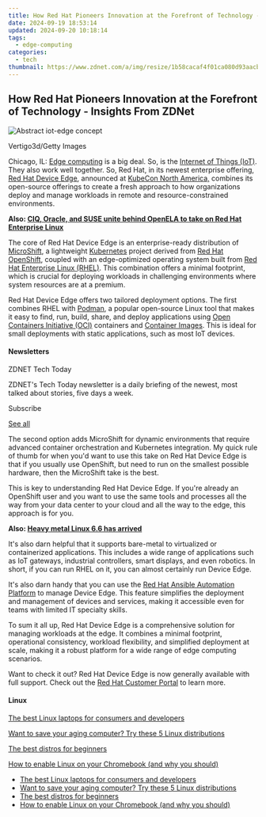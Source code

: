 ```yaml
---
title: How Red Hat Pioneers Innovation at the Forefront of Technology - Insights From ZDNet
date: 2024-09-19 18:53:14
updated: 2024-09-20 10:18:14
tags:
  - edge-computing
categories:
  - tech
thumbnail: https://www.zdnet.com/a/img/resize/1b58cacaf4f01ca080d93aacb18bc01a76bcbd40/2023/11/10/dcd5d8a1-98df-402f-a542-28e74b0d55a5/gettyimages-1293369584.jpg?width=170&height=128&fit=crop&auto=webp
---
```


## How Red Hat Pioneers Innovation at the Forefront of Technology - Insights From ZDNet

![Abstract iot-edge concept](https://www.zdnet.com/a/img/resize/a7025c260cc8618184390663f9949f036f3b7308/2023/11/10/dcd5d8a1-98df-402f-a542-28e74b0d55a5/gettyimages-1293369584.jpg?auto=webp&width=1280)

Vertigo3d/Getty Images

Chicago, IL: [Edge computing](https://www.zdnet.com/article/where-the-edge-is-in-edge-computing-why-it-matters-and-how-we-use-it/) is a big deal. So, is the [Internet of Things (IoT)](https://www.zdnet.com/article/what-is-the-internet-of-things-everything-you-need-to-know-about-the-iot-right-now/). They also work well together. So, Red Hat, in its newest enterprise offering, [Red Hat Device Edge](https://www.redhat.com/en/technologies/device-edge), announced at [KubeCon North America,](https://events.linuxfoundation.org/kubecon-cloudnativecon-north-america/) combines its open-source offerings to create a fresh approach to how organizations deploy and manage workloads in remote and resource-constrained environments.

**Also: [CIQ, Oracle, and SUSE unite behind OpenELA to take on Red Hat Enterprise Linux](https://www.zdnet.com/article/ciq-oracle-and-suse-unite-behind-openela-to-take-on-red-hat-enterprise-linux/)**

The core of Red Hat Device Edge is an enterprise-ready distribution of [MicroShift](https://www.microshift.com/), a lightweight [Kubernetes](https://kubernetes.io/) project derived from [Red Hat OpenShift](https://www.redhat.com/en/technologies/cloud-computing/openshift), coupled with an edge-optimized operating system built from [Red Hat Enterprise Linux (RHEL)](https://www.redhat.com/en/technologies/linux-platforms/enterprise-linux). This combination offers a minimal footprint, which is crucial for deploying workloads in challenging environments where system resources are at a premium.

Red Hat Device Edge offers two tailored deployment options. The first combines RHEL with [Podman](https://podman.io/), a popular open-source Linux tool that makes it easy to find, run, build, share, and deploy applications using [Open Containers Initiative (OCI)](https://opencontainers.org/) containers and [Container Images](https://developers.redhat.com/blog/2018/02/22/container-terminology-practical-introduction/#h.dqlu6589ootw). This is ideal for small deployments with static applications, such as most IoT devices. 

#### Newsletters

ZDNET Tech Today

ZDNET's Tech Today newsletter is a daily briefing of the newest, most talked about stories, five days a week.

 Subscribe

[See all](https://www.zdnet.com/newsletters/)

The second option adds MicroShift for dynamic environments that require advanced container orchestration and Kubernetes integration. My quick rule of thumb for when you'd want to use this take on Red Hat Device Edge is that if you usually use OpenShift, but need to run on the smallest possible hardware, then the MicroShift take is the best. 

This is key to understanding Red Hat Device Edge. If you're already an OpenShift user and you want to use the same tools and processes all the way from your data center to your cloud and all the way to the edge, this approach is for you. 

**Also: [Heavy metal Linux 6.6 has arrived](https://www.zdnet.com/article/heavy-metal-linux-linux-6-6-arrives/?ftag=TRE-03-10aaa6b&utm%5Femail=%7B%7B#sha256}}{{email}}{{/sha256}}&utm%5Fcampaign%5Fid={{campaignId}}&utm%5Femail%5Fid={{#sha256}}{{campaignId}}{{templateId}}{{email}}{{/sha256}}&utm%5Fnewsletter%5Fid={{messageTypeId}}&medium=email&source=iterable)**

It's also darn helpful that it supports bare-metal to virtualized or containerized applications. This includes a wide range of applications such as IoT gateways, industrial controllers, smart displays, and even robotics. In short, if you can run RHEL on it, you can almost certainly run Device Edge. 

It's also darn handy that you can use the [Red Hat Ansible Automation Platform](https://www.redhat.com/en/technologies/management/ansible) to manage Device Edge. This feature simplifies the deployment and management of devices and services, making it accessible even for teams with limited IT specialty skills.

To sum it all up, Red Hat Device Edge is a comprehensive solution for managing workloads at the edge. It combines a minimal footprint, operational consistency, workload flexibility, and simplified deployment at scale, making it a robust platform for a wide range of edge computing scenarios.

Want to check it out? Red Hat Device Edge is now generally available with full support. Check out the [Red Hat Customer Portal](https://access.redhat.com/) to learn more.

#### Linux

[The best Linux laptops for consumers and developers](https://www.zdnet.com/article/best-linux-laptop/ "The best Linux laptops for consumers and developers")

[Want to save your aging computer? Try these 5 Linux distributions](https://www.zdnet.com/article/want-to-save-your-old-computer-try-these-5-linux-distributions/ "Want to save your aging computer? Try these 5 Linux distributions")

[The best distros for beginners](https://www.zdnet.com/article/best-linux-desktops-for-beginners/ "The best distros for beginners")

[How to enable Linux on your Chromebook (and why you should)](https://www.zdnet.com/article/how-to-enable-linux-on-your-chromebook-and-why-you-should/ "How to enable Linux on your Chromebook (and why you should)")

* [The best Linux laptops for consumers and developers](https://www.zdnet.com/article/best-linux-laptop/ "The best Linux laptops for consumers and developers")
* [Want to save your aging computer? Try these 5 Linux distributions](https://www.zdnet.com/article/want-to-save-your-old-computer-try-these-5-linux-distributions/ "Want to save your aging computer? Try these 5 Linux distributions")
* [The best distros for beginners](https://www.zdnet.com/article/best-linux-desktops-for-beginners/ "The best distros for beginners")
* [How to enable Linux on your Chromebook (and why you should)](https://www.zdnet.com/article/how-to-enable-linux-on-your-chromebook-and-why-you-should/ "How to enable Linux on your Chromebook (and why you should)")

<ins class="adsbygoogle"
     style="display:block"
     data-ad-format="autorelaxed"
     data-ad-client="ca-pub-7571918770474297"
     data-ad-slot="1223367746"></ins>



<ins class="adsbygoogle"
     style="display:block"
     data-ad-client="ca-pub-7571918770474297"
     data-ad-slot="8358498916"
     data-ad-format="auto"
     data-full-width-responsive="true"></ins>
